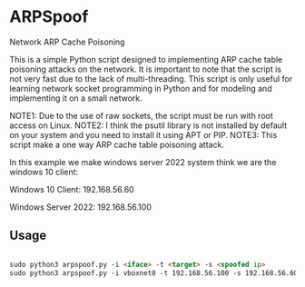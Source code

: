 # ARPSpoof
Network ARP Cache Poisoning

This is a simple Python script designed to implementing ARP cache table poisoning attacks on the network. It is important to note that the script is not very fast due to the lack of multi-threading.
This script is only useful for learning network socket programming in Python and for modeling and implementing it on a small network.

NOTE1: Due to the use of raw sockets, the script must be run with root access on Linux.
NOTE2: I  think the psutil library is not installed by default on your system and you need to install it using APT or PIP.
NOTE3: This script make a one way ARP cache table poisoning attack.


In this example we make windows server 2022 system think we are the windows 10 client:

Windows 10 Client: 192.168.56.60

Windows Server 2022: 192.168.56.100

## Usage

```markdown

sudo python3 arpspoof.py -i <iface> -t <target> -s <spoofed ip>
sudo python3 arpspoof.py -i vboxnet0 -t 192.168.56.100 -s 192.168.56.60
